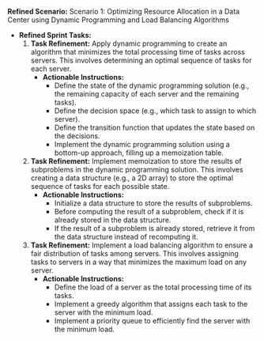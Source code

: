 **Refined Scenario:** Scenario 1: Optimizing Resource Allocation in a Data Center using Dynamic Programming and Load Balancing Algorithms
    
- **Refined Sprint Tasks:**
    1. **Task Refinement:** Apply dynamic programming to create an algorithm that minimizes the total processing time of tasks across servers. This involves determining an optimal sequence of tasks for each server.
        - **Actionable Instructions:**
            - Define the state of the dynamic programming solution (e.g., the remaining capacity of each server and the remaining tasks).
            - Define the decision space (e.g., which task to assign to which server).
            - Define the transition function that updates the state based on the decisions.
            - Implement the dynamic programming solution using a bottom-up approach, filling up a memoization table.
    2. **Task Refinement:** Implement memoization to store the results of subproblems in the dynamic programming solution. This involves creating a data structure (e.g., a 2D array) to store the optimal sequence of tasks for each possible state.
        - **Actionable Instructions:**
            - Initialize a data structure to store the results of subproblems.
            - Before computing the result of a subproblem, check if it is already stored in the data structure.
            - If the result of a subproblem is already stored, retrieve it from the data structure instead of recomputing it.
    3. **Task Refinement:** Implement a load balancing algorithm to ensure a fair distribution of tasks among servers. This involves assigning tasks to servers in a way that minimizes the maximum load on any server.
        - **Actionable Instructions:**
            - Define the load of a server as the total processing time of its tasks.
            - Implement a greedy algorithm that assigns each task to the server with the minimum load.
            - Implement a priority queue to efficiently find the server with the minimum load.